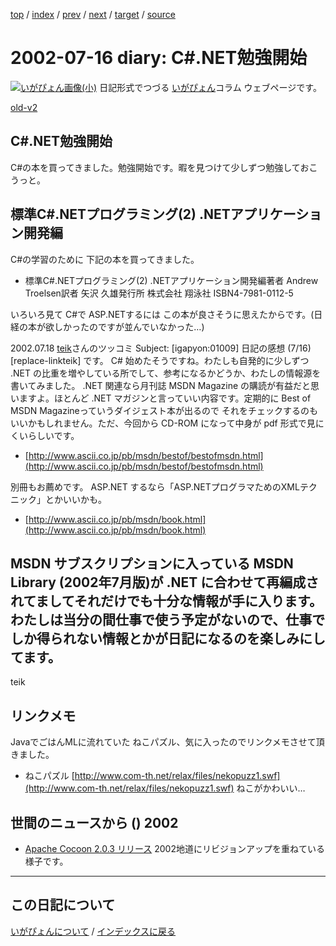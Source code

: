 [top](https://igapyon.github.io/diary/) 
 / [index](https://igapyon.github.io/diary/2002/index.html) 
 / [prev](https://igapyon.github.io/diary/2002/ig020718.html) 
 / [next](https://igapyon.github.io/diary/2002/ig020715.html) 
 / [target](https://igapyon.github.io/diary/2002/ig020716.html) 
 / [source](https://github.com/igapyon/diary/blob/gh-pages/2002/ig020716.html.src.md) 

2002-07-16 diary: C#.NET勉強開始
=====================================================================================================
[![いがぴょん画像(小)](https://igapyon.github.io/diary/images/iga200306s.jpg "いがぴょん")](https://igapyon.github.io/diary/memo/memoigapyon.html) 日記形式でつづる [いがぴょん](https://igapyon.github.io/diary/memo/memoigapyon.html)コラム ウェブページです。

[old-v2](ig020716-orig.html)

## C#.NET勉強開始

C#の本を買ってきました。勉強開始です。暇を見つけて少しずつ勉強しておこうっと。


## 標準C#.NETプログラミング(2) .NETアプリケーション開発編

C#の学習のために 下記の本を買ってきました。

* 標準C#.NETプログラミング(2)
.NETアプリケーション開発編著者 Andrew Troelsen訳者 矢沢 久雄発行所 株式会社 翔泳社
ISBN4-7981-0112-5

いろいろ見て C#で ASP.NETするには この本が良さそうに思えたからです。(日経の本が欲しかったのですが並んでいなかった…)

2002.07.18 [teik](http://www21.u-page.so-net.ne.jp/rd5/teik/NetBeansIDE_jp/)さんのツッコミ
Subject: [igapyon:01009] 日記の感想 (7/16)
[replace-linkteik] です。
C# 始めたそうですね。わたしも自発的に少しずつ .NET の比重を増やしている所でして、参考になるかどうか、わたしの情報源を書いてみました。
.NET 関連なら月刊誌 MSDN Magazine の購読が有益だと思いますよ。ほとんど .NET マガジンと言っていい内容です。定期的に Best of MSDN Magazineっていうダイジェスト本が出るので それをチェックするのもいいかもしれません。ただ、今回から
CD-ROM になって中身が pdf 形式で見にくいらしいです。

* [http://www.ascii.co.jp/pb/msdn/bestof/bestofmsdn.html](http://www.ascii.co.jp/pb/msdn/bestof/bestofmsdn.html)

別冊もお薦めです。
ASP.NET するなら「ASP.NETプログラマためのXMLテクニック」とかいいかも。

* [http://www.ascii.co.jp/pb/msdn/book.html](http://www.ascii.co.jp/pb/msdn/book.html)

MSDN サブスクリプションに入っている MSDN Library (2002年7月版)が .NET に合わせて再編成されてましてそれだけでも十分な情報が手に入ります。わたしは当分の間仕事で使う予定がないので、仕事でしか得られない情報とかが日記になるのを楽しみにしてます。
-----
teik

## リンクメモ

JavaでごはんMLに流れていた ねこパズル、気に入ったのでリンクメモさせて頂きました。

* ねこパズル
  [http://www.com-th.net/relax/files/nekopuzz1.swf](http://www.com-th.net/relax/files/nekopuzz1.swf)
  ねこがかわいい…

## 世間のニュースから () 2002

* [Apache Cocoon 2.0.3 リリース](http://xml.apache.org/cocoon/index.html)  2002地道にリビジョンアップを重ねている様子です。

----------------------------------------------------------------------------------------------------

## この日記について
[いがぴょんについて](https://igapyon.github.io/diary/memo/memoigapyon.html) / [インデックスに戻る](https://igapyon.github.io/diary/idxall.html)
